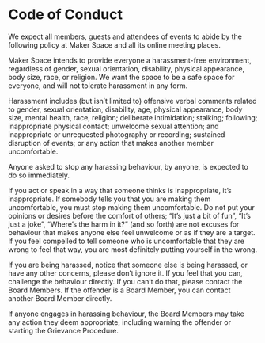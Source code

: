 # Code of Conduct

We expect all members, guests and attendees of events to abide by the following policy at  Maker Space and all its online meeting places.

Maker Space intends to provide everyone a harassment-free environment, regardless of gender, sexual orientation, disability, physical appearance, body size, race, or religion.
We want the space to be a safe space for everyone, and will not tolerate harassment in any form.

Harassment includes (but isn’t limited to) offensive verbal comments related to gender, sexual orientation, disability, age, physical appearance, body size, mental health, race, religion; deliberate intimidation; stalking; following; inappropriate physical contact; unwelcome sexual attention; and inappropriate or unrequested photography or recording; sustained disruption of events; or any action that makes another member uncomfortable.

Anyone asked to stop any harassing behaviour, by anyone, is expected to do so immediately.

If you act or speak in a way that someone thinks is inappropriate, it’s inappropriate.
If somebody tells you that you are making them uncomfortable, you must stop making them uncomfortable.
Do not put your opinions or desires before the comfort of others; “It’s just a bit of fun”, “It’s just a joke”, “Where’s the harm in it?” (and so forth) are not excuses for behaviour that makes anyone else feel unwelcome or as if they are a target.
If you feel compelled to tell someone who is uncomfortable that they are wrong to feel that way, you are most definitely putting yourself in the wrong.

If you are being harassed, notice that someone else is being harassed, or have any other concerns, please don’t ignore it.
If you feel that you can, challenge the behaviour directly.
If you can’t do that, please contact the Board Members.
If the offender is a Board Member, you can contact another Board Member directly.

If anyone engages in harassing behaviour, the Board Members may take any action they deem appropriate, including warning the offender or starting the Grievance Procedure.